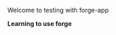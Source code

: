 Welcome to testing with forge-app

**Learning to use forge**
~~~~~~~~~~~~~~~~~~~~~~~~~~~~~~~~~~~~~~~
